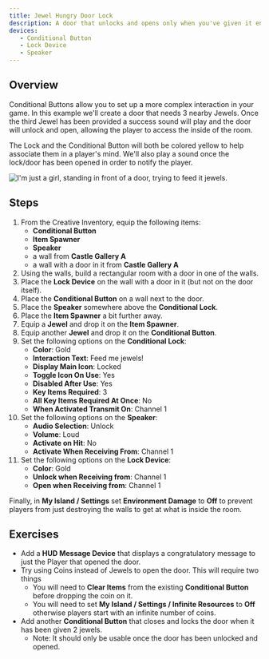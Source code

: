 ```yaml
---
title: Jewel Hungry Door Lock
description: A door that unlocks and opens only when you've given it enough jewels.
devices:
   - Conditional Button
   - Lock Device
   - Speaker
---
```


## Overview

Conditional Buttons allow you to set up a more complex interaction in your game. In this example we'll create a door that needs 3 nearby Jewels. Once the third Jewel has been provided a success sound will play and the door will unlock and open, allowing the player to access the inside of the room.

The Lock and the Conditional Button will both be colored yellow to help associate them in a player's mind. We'll also play a sound once the lock/door has been opened in order to notify the player.

<img src="/images/recipes/jewel-hungry-door-lock.jpg" class="img img-fluid" title="I'm just a girl, standing in front of a door, trying to feed it jewels.">

## Steps

1. From the Creative Inventory, equip the following items:
   - **Conditional Button**
   - **Item Spawner**
   - **Speaker**
   - a wall from **Castle Gallery A**
   - a wall with a door in it from **Castle Gallery A**
1. Using the walls, build a rectangular room with a door in one of the walls.
1. Place the **Lock Device** on the wall with a door in it (but not on the door itself).
1. Place the **Conditional Button** on a wall next to the door.
1. Place the **Speaker** somewhere above the **Conditional Lock**.
1. Place the **Item Spawner** a bit further away.
1. Equip a **Jewel** and drop it on the **Item Spawner**.
1. Equip another **Jewel** and drop it on the **Conditional Button**.
1. Set the following options on the **Conditional Lock**:
   - **Color**: Gold
   - **Interaction Text**: Feed me jewels!
   - **Display Main Icon**: Locked
   - **Toggle Icon On Use**: Yes
   - **Disabled After Use**: Yes
   - **Key Items Required**: 3
   - **All Key Items Required At Once**: No
   - **When Activated Transmit On**: Channel 1
1. Set the following options on the **Speaker**:
   - **Audio Selection**: Unlock
   - **Volume**: Loud
   - **Activate on Hit**: No
   - **Activate When Receiving From**: Channel 1
1. Set the following options on the **Lock Device**:
   - **Color**: Gold
   - **Unlock when Receiving from**: Channel 1
   - **Open when Receiving from**: Channel 1

Finally, in **My Island / Settings** set **Environment Damage** to **Off** to prevent players from just destroying the walls to get at what is inside the room.
   
## Exercises

- Add a **HUD Message Device** that displays a congratulatory message to just the Player that opened the door.
- Try using Coins instead of Jewels to open the door. This will require two things
   - You will need to **Clear Items** from the existing **Conditional Button** before dropping the coin on it.
   - You will need to set **My Island / Settings / Infinite Resources** to **Off** otherwise players start with an infinite number of coins.
- Add another **Conditional Button** that closes and locks the door when it has been given 2 jewels.
  - Note: It should only be usable once the door has been unlocked and opened.
